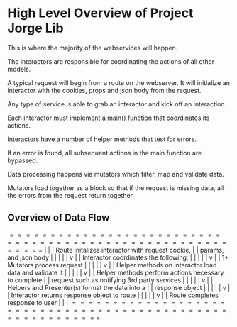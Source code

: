 # High Level Overview of Project Jorge Lib

This is where the majority of the webservices will happen.

The interactors are responsible for coordinating the actions of all other models.

A typical request will begin from a route on the webserver. It will initialize an interactor with the cookies, props and json body from the request.

Any type of service is able to grab an interactor and kick off an interaction.

Each interactor must implement a main() function that coordinates its actions. 

Interactors have a number of helper methods that test for errors. 

If an error is found, all subsequent actions in the main function are bypassed.

Data processing happens via mutators which filter, map and validate data.

Mutators load together as a block so that if the request is missing data, all the errors from the request return together.

## Overview of Data Flow

$==========================================================$
|                                                          |
|  Route initalizes interactor with request cookie,        |
|  params, and json body                                   |
|                           |                              |
|                           v                              |
|  Interactor coordinates the following:                   |
|                           |                              |
|                           v                              |
|  1+ Mutators process request                             |
|                           |                              |
|                           v                              |
|  Helper methods on interactor load data and validate it  |
|                           |                              |
|                           v                              |
|  Helper methods perform actions necessary to complete    |
|  request such as notifying 3rd party services            |
|                           |                              |
|                           v                              |
|  Helpers and Presenter(s) format the data into a         |
|  response object                                         |
|                           |                              |
|                           v                              |
|  Interactor returns response object to route             |
|                           |                              |
|                           v                              |
|  Route completes response to user                        |
|                                                          |
$==========================================================$
